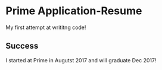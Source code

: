 # Prime Application-Resume
My first attempt at writitng code! 

## Success
I started at Prime in Augutst 2017 and will graduate Dec 2017!
